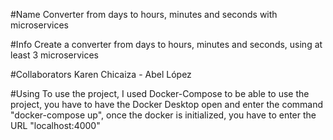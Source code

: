 #Name 
Converter from days to hours, minutes and seconds with microservices

#Info 
Create a converter from days to hours, minutes and seconds, using at least 3 microservices

#Collaborators 
Karen Chicaiza - Abel López

#Using 
To use the project, I used Docker-Compose to be able to use the project, you have to have the Docker Desktop open and enter the command "docker-compose up", once the docker is initialized, you have to enter the URL "localhost:4000" 